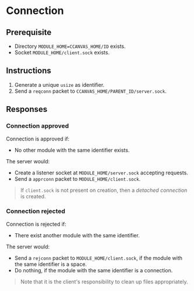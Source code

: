 # Connection

## Prerequisite

- Directory `MODULE_HOME=CCANVAS_HOME/ID` exists.
- Socket `MODULE_HOME/client.sock` exists.

## Instructions

1. Generate a unique `usize` as identifier.
2. Send a `reqconn` packet to `CCANVAS_HOME/PARENT_ID/server.sock`.

## Responses

### Connection approved

Connection is approved if:
- No other module with the same identifier exists.

The server would:
- Create a listener socket at `MODULE_HOME/server.sock` accepting requests.
- Send a `apprconn` packet to `MODULE_HOME/client.sock`.

> If `client.sock` is not present on creation, then a *detached connection* is created.

### Connection rejected

Connection is rejected if:
- There exist another module with the same identifier.

The server would:
- Send a `rejconn` packet to `MODULE_HOME/client.sock`, if the module with the same identifier is a space.
- Do nothing, if the module with the same identifier is a connection.

> Note that it is the client's responsibility to clean up files appropriately.
